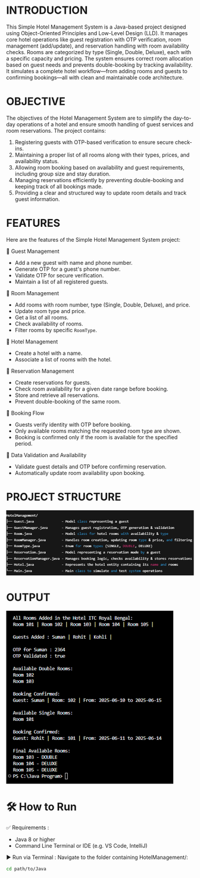 # INTRODUCTION
This Simple Hotel Management System is a Java-based project designed using Object-Oriented Principles and Low-Level Design (LLD). It manages core hotel operations like guest registration with OTP verification, room management (add/update), and reservation handling with room availability checks. Rooms are categorized by type (Single, Double, Deluxe), each with a specific capacity and pricing. The system ensures correct room allocation based on guest needs and prevents double-booking by tracking availability. It simulates a complete hotel workflow—from adding rooms and guests to confirming bookings—all with clean and maintainable code architecture.

# OBJECTIVE
The objectives of the Hotel Management System are to simplify the day-to-day operations of a hotel and ensure smooth handling of guest services and room reservations.
The project contains:

  1. Registering guests with OTP-based verification to ensure secure check-ins.
  2. Maintaining a proper list of all rooms along with their types, prices, and availability status.
  3. Allowing room booking based on availability and guest requirements, including group size and stay duration.
  4. Managing reservations efficiently by preventing double-booking and keeping track of all bookings made.
  5. Providing a clear and structured way to update room details and track guest information.

# FEATURES
Here are the features of the Simple Hotel Management System project:

🔹 Guest Management

* Add a new guest with name and phone number.
* Generate OTP for a guest's phone number.
* Validate OTP for secure verification.
* Maintain a list of all registered guests.

🔹 Room Management

* Add rooms with room number, type (Single, Double, Deluxe), and price.
* Update room type and price.
* Get a list of all rooms.
* Check availability of rooms.
* Filter rooms by specific `RoomType`.

🔹 Hotel Management

* Create a hotel with a name.
* Associate a list of rooms with the hotel.

🔹 Reservation Management

* Create reservations for guests.
* Check room availability for a given date range before booking.
* Store and retrieve all reservations.
* Prevent double-booking of the same room.

🔹 Booking Flow

* Guests verify identity with OTP before booking.
* Only available rooms matching the requested room type are shown.
* Booking is confirmed only if the room is available for the specified period.

🔹 Data Validation and Availability

* Validate guest details and OTP before confirming reservation.
* Automatically update room availability upon booking.


# PROJECT STRUCTURE
![Project Structure](Image/ProjectStructure.png)

# OUTPUT
![OUTPUT](Image/Output.png)

# 🛠️ How to Run

✅ Requirements :
- Java 8 or higher
- Command Line Terminal or IDE (e.g. VS Code, IntelliJ)

▶️ Run via Terminal :
Navigate to the folder containing HotelManagement/:
   ```bash
   cd path/to/Java

